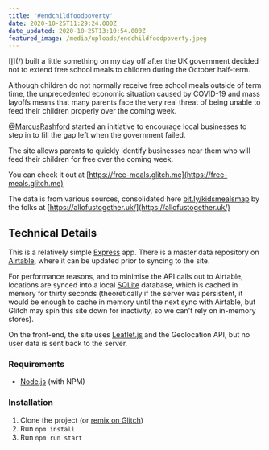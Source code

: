 ```yaml
---
title: '#endchildfoodpoverty'
date: 2020-10-25T11:29:24.000Z
date_updated: 2020-10-25T13:10:54.000Z
featured_image: /media/uploads/endchildfoodpoverty.jpeg
---
```


[[I](https://traist.co.uk)](/) built a little something on my day off after the UK government decided not to extend free school meals to children during the October half-term.

Although children do not normally receive free school meals outside of term time, the unprecedented economic situation caused by COVID-19 and mass layoffs means that many parents face the very real threat of being unable to feed their children properly over the coming week.

[@MarcusRashford](https://twitter.com/MarcusRashford) started an initiative to encourage local businesses to step in to fill the gap left when the government failed.

The site allows parents to quickly identify businesses near them who will feed their children for free over the coming week.

You can check it out at [https://free-meals.glitch.me](https://free-meals.glitch.me)

The data is from various sources, consolidated here [bit.ly/kidsmealsmap](https://www.google.com/maps/d/u/0/viewer?hl=en&hl=en&mid=1FY2YP3o-Yl6XfmquSB8ONAdEOfT-37su&ll=53.52267271392029%2C-3.6800511181780977&z=7) by the folks at [https://allofustogether.uk/](https://allofustogether.uk/)

## Technical Details

This is a relatively simple [Express](https://expressjs.com/) app. There is a master data repository on [Airtable](https://airtable.com/), where it can be updated prior to syncing to the site.

For performance reasons, and to minimise the API calls out to Airtable, locations are synced into a local [SQLite](https://sqlite.org/index.html) database, which is cached in memory for thirty seconds (theoretically if the server was persistent, it would be enough to cache in memory until the next sync with Airtable, but Glitch may spin this site down for inactivity, so we can't rely on in-memory stores).

On the front-end, the site uses [Leaflet.js](https://leafletjs.com/) and the Geolocation API, but no user data is sent back to the server.

### Requirements

- [Node.js](https://nodejs.org/en/) (with NPM)

### Installation

1. Clone the project (or [remix on Glitch](http://glitch.com/edit/#!/remix/free-meals))
2. Run `npm install`
3. Run `npm run start`
